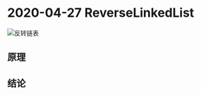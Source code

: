 # 2020-04-27 ReverseLinkedList
![反转链表](https://leetcode-cn.com/problems/reverse-linked-list/)


## 原理


## 结论
